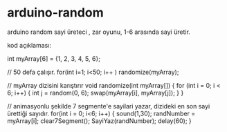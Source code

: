 # arduino-random
arduino random sayi üreteci , zar oyunu, 1-6 arasında sayi üretir.

kod açıklaması:

int myArray[6] = {1, 2, 3, 4, 5, 6};


// 50 defa çalışır.
for(int i=1; i<50; i++ ) randomize(myArray);


// myArray dizisini karıştırır
void randomize(int myArray[]) {
  for (int i = 0; i < 6; i++) {
    int j = random(0, 6);
    swap(myArray[i], myArray[j]);
  }
}


// animasyonlu şekilde 7 segmente'e sayilari yazar, dizideki en son sayi ürettiği sayıdır.
for(int i = 0; i<6; i++) {
  sound(1,30);
  randNumber = myArray[i];
  clear7Segment();
  SayiYaz(randNumber);
  delay(60);
}
